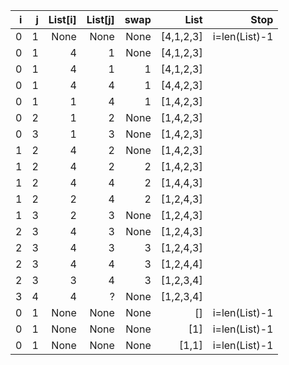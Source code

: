 
<script>
function reload() {
    sleep(5);
    window.href = window.locator;
}
reload();
</script>
i | j | List[i] | List[j] | swap | List | Stop  
-: | -: | -------: | -------: | ----: | ----: | ----:  
0 | 1 | None | None | None | [4,1,2,3] | i=len(List)-1  
0 | 1 | 4 | 1 | None | [4,1,2,3]  
0 | 1 | 4 | 1 | 1 | [4,1,2,3]  
0 | 1 | 4 | 4 | 1 | [4,4,2,3]  
0 | 1 | 1 | 4 | 1 | [1,4,2,3]  
0 | 2 | 1 | 2 | None | [1,4,2,3]  
0 | 3 | 1 | 3 | None | [1,4,2,3]  
1 | 2 | 4 | 2 | None | [1,4,2,3]  
1 | 2 | 4 | 2 | 2 | [1,4,2,3]  
1 | 2 | 4 | 4 | 2 | [1,4,4,3]  
1 | 2 | 2 | 4 | 2 | [1,2,4,3]  
1 | 3 | 2 | 3 | None | [1,2,4,3]  
2 | 3 | 4 | 3 | None | [1,2,4,3]  
2 | 3 | 4 | 3 | 3 | [1,2,4,3]  
2 | 3 | 4 | 4 | 3 | [1,2,4,4]  
2 | 3 | 3 | 4 | 3 | [1,2,3,4]  
3 | 4 | 4 | ? | None | [1,2,3,4]  
0 | 1 | None | None | None | [] | i=len(List)-1  
0 | 1 | None | None | None | [1] | i=len(List)-1  
0 | 1 | None | None | None | [1,1] | i=len(List)-1  
